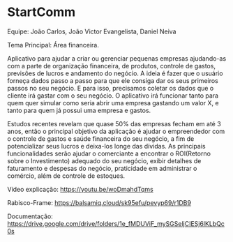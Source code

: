 # StartComm

Equipe: João Carlos, João Victor Evangelista, Daniel Neiva

Tema Principal: Área financeira.

Aplicativo para ajudar a criar ou gerenciar pequenas empresas ajudando-as com a parte de organização financeira, de produtos, controle de gastos, previsões de lucros e andamento do negócio. A ideia é fazer que o usuário forneça dados passo a passo para que ele consiga dar os seus primeiros passos no seu negócio. E para isso, precisamos coletar os dados que o cliente irá gastar com o seu negócio. O aplicativo irá funcionar tanto para quem quer simular como seria abrir uma empresa gastando um valor X, e tanto para quem já possui uma empresa e gastos.

Estudos recentes revelam que quase 50% das empresas fecham em até 3 anos, então o principal objetivo da aplicação é ajudar o empreendedor com o controle de gastos e saúde financeira do seu negócio, a fim de potencializar seus lucros e deixa-los longe das dívidas. As principais funcionalidades serão ajudar o comerciante a encontrar o ROI(Retorno sobre o Investimento) adequado do seu negócio, exibir detalhes de faturamento e despesas do negócio, praticidade em administrar o comércio, além de controle de estoques.

Vídeo explicação: https://youtu.be/woDmahdTqms

Rabisco-Frame: https://balsamiq.cloud/sk95efu/pevyp69/r1DB9

Documentação: https://drive.google.com/drive/folders/1e_fMDUViF_mySGSeljCIESj6lKLbQc0s
